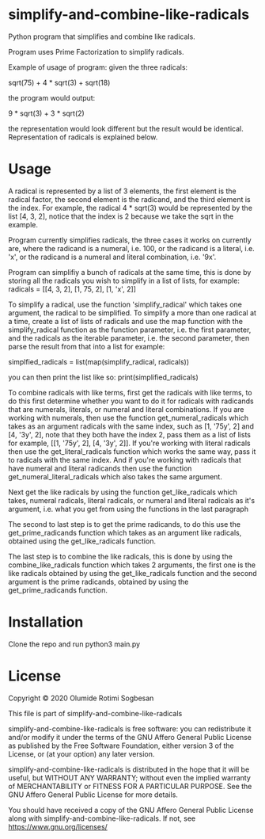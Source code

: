 # simplify-and-combine-like-radicals
Python program that simplifies and combine like radicals.

Program uses Prime Factorization to simplify radicals.

Example of usage of program: given the three radicals: 

sqrt(75) + 4 * sqrt(3) + sqrt(18) 

the program would output:

9 * sqrt(3) + 3 * sqrt(2) 

the representation would look different but the result would be identical. 
Representation of radicals is explained below.

# Usage
A radical is represented by a list of 3 elements, the first element is the radical factor, the second element is the radicand, and the third element is the index.
For example, the radical 4 * sqrt(3) would be represented by the list [4, 3, 2],
notice that the index is 2 because we take the sqrt in the example.

Program currently simplifies radicals, the three cases it works on currently are,
where the radicand is a numeral, i.e. 100, or the radicand is a literal, i.e. 'x',
or the radicand is a numeral and literal combination, i.e. '9x'.

Program can simplifiy a bunch of radicals at the same time, this is done by storing all
the radicals you wish to simplify in a list of lists, for example:
radicals = [[4, 3, 2], [1, 75, 2], [1, 'x', 2]]

To simplify a radical, use the function 'simplify_radical' which takes one argument, the radical to be simplified. To simplify a more than one radical at a time, create a list
of lists of radicals and use the map function with the simplify_radical function as the function parameter, i.e. the first parameter,
 and the radicals as the iterable parameter, i.e. the second parameter, then parse the result from that into a list for example:

simplfied_radicals = list(map(simplify_radical, radicals))

you can then print the list like so:
print(simplified_radicals)

To combine radicals with like terms, first get the radicals with like terms, to do this first determine whether you want to do it for radicals with radicands that are numerals, literals, or numeral and literal combinations. If you are working with numerals, then use the function get_numeral_radicals which takes as an argument radicals with the same index, such as [1, '75y', 2] and [4, '3y', 2], note that they both have the index 2, pass them as a list of lists for example, [[1, '75y', 2], [4, '3y', 2]]. 
If you're working with literal radicals then use the get_literal_radicals function which works the same way, pass it to radicals with the same index. 
And if you're working with radicals that have numeral and literal radicands then use the function get_numeral_literal_radicals which also takes the same argument. 

Next get the like radicals by using the function get_like_radicals which takes, numeral radicals, literal radicals, or numeral and literal radicals as it's argument, i.e. what you get from using the functions in the last paragraph

The second to last step is to get the prime radicands, to do this use the get_prime_radicands function which takes as an argument like radicals, obtained using the get_like_radicals function. 

The last step is to combine the like radicals, this is done by using the combine_like_radicals function which takes 2 arguments, the first one is the like radicals obtained by using the get_like_radicals function and the second argument is the prime radicands, obtained by using the get_prime_radicands function.

# Installation
Clone the repo and run python3 main.py 

# License
Copyright © 2020 Olumide Rotimi Sogbesan

This file is part of simplify-and-combine-like-radicals

simplify-and-combine-like-radicals is free software: you can redistribute it and/or modify it under the terms of the GNU Affero General Public License as published by the Free Software Foundation, either version 3 of the License, or (at your option) any later version.

simplify-and-combine-like-radicals is distributed in the hope that it will be useful, but WITHOUT ANY WARRANTY; without even the implied warranty of MERCHANTABILITY or FITNESS FOR A PARTICULAR PURPOSE. See the GNU Affero General Public License for more details.

You should have received a copy of the GNU Affero General Public License along with simplify-and-combine-like-radicals. If not, see https://www.gnu.org/licenses/
